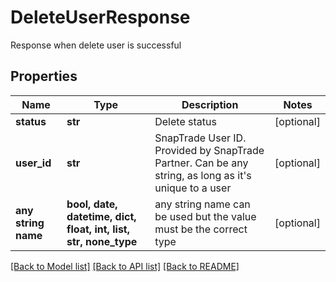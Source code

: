 # DeleteUserResponse

Response when delete user is successful

## Properties
Name | Type | Description | Notes
------------ | ------------- | ------------- | -------------
**status** | **str** | Delete status | [optional] 
**user_id** | **str** | SnapTrade User ID. Provided by SnapTrade Partner. Can be any string, as long as it&#39;s unique to a user | [optional] 
**any string name** | **bool, date, datetime, dict, float, int, list, str, none_type** | any string name can be used but the value must be the correct type | [optional]

[[Back to Model list]](../README.md#documentation-for-models) [[Back to API list]](../README.md#documentation-for-api-endpoints) [[Back to README]](../README.md)


